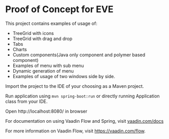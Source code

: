 # Proof of Concept for EVE

This project contains examples of usage of:
 * TreeGrid with icons 
 * TreeGrid with drag and drop 
 * Tabs
 * Charts
 * Custom components(Java only component  and polymer based component)
 * Examples of menu with sub menu
 * Dynamic generation of menu
 * Examples of usage of two windows side by side.

Import the project to the IDE of your choosing as a Maven project. 

Run application using `mvn spring-boot:run` or directly running Application class from your IDE.

Open http://localhost:8080/ in browser


For documentation on using Vaadin Flow and Spring, visit [vaadin.com/docs](https://vaadin.com/docs/v10/flow/spring/tutorial-spring-basic.html)

For more information on Vaadin Flow, visit https://vaadin.com/flow.
